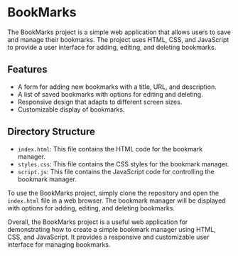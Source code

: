 BookMarks
=========

The BookMarks project is a simple web application that allows users to save and manage their bookmarks. The project uses HTML, CSS, and JavaScript to provide a user interface for adding, editing, and deleting bookmarks.

Features
--------

* A form for adding new bookmarks with a title, URL, and description.
* A list of saved bookmarks with options for editing and deleting.
* Responsive design that adapts to different screen sizes.
* Customizable display of bookmarks.

Directory Structure
-------------------

* `index.html`: This file contains the HTML code for the bookmark manager.
* `styles.css`: This file contains the CSS styles for the bookmark manager.
* `script.js`: This file contains the JavaScript code for controlling the bookmark manager.

To use the BookMarks project, simply clone the repository and open the `index.html` file in a web browser. The bookmark manager will be displayed with options for adding, editing, and deleting bookmarks.

Overall, the BookMarks project is a useful web application for demonstrating how to create a simple bookmark manager using HTML, CSS, and JavaScript. It provides a responsive and customizable user interface for managing bookmarks.
